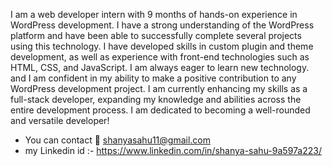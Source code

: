 I am a web developer intern with 9 months of hands-on experience in WordPress development. I have a strong understanding of the WordPress platform and have been able to successfully complete several projects using this technology. I have developed skills in custom plugin and theme development, as well as experience with front-end technologies such as HTML, CSS, and JavaScript. I am always eager to learn new technology. and I am confident in my ability to make a positive contribution to any WordPress development project.
                              I am currently enhancing my skills as a full-stack developer, expanding my knowledge and abilities across the entire development process. I am dedicated to becoming a well-rounded and versatile developer!
- You can contact 📧 shanyasahu11@gmail.com
- my Linkedin id :- https://www.linkedin.com/in/shanya-sahu-9a597a223/


<!---
Shanya-Sahu/Shanya-Sahu is a ✨ special ✨ repository because its `README.md` (this file) appears on your GitHub profile.
You can click the Preview link to take a look at your changes.
--->
